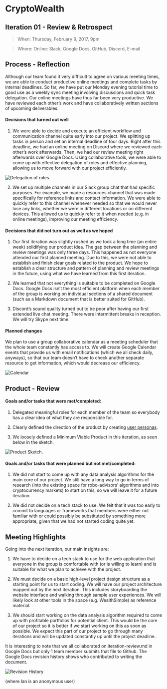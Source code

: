# CryptoWealth

## Iteration 01 - Review & Retrospect

> When: Thursday, February 9, 2017, 9pm
 
> Where: Online: Slack, Google Docs, GitHub, Discord, E-mail

## Process - Reflection

Although our team found it very difficult to agree on various meeting times, we are able to conduct productive online meetings and complete tasks by internal deadlines. So far, we have put our Monday evening tutorial time to good use as a weekly sync meeting involving discussions and quick task delegation. Our online meetings have thus far been very productive. We have reviewed each other’s work and have collaboratively written sections of upcoming deliverables.

#### Decisions that turned out well


1. We were able to decide and execute an efficient workflow and communication channel quite early into our project. We splitting up tasks in person and set an internal deadline of four days. Right after this deadline, we had an online meeting on Discord where we reviewed each other’s work afterwards. Then, we had our review meeting right afterwards over Google Docs. Using collaborative tools, we were able to come up with effective delegation of roles and effective planning, allowing us to move forward with our project efficiently.

![Delegation of roles](https://puu.sh/tWfgL/5fef0529fe.png)

2. We set up multiple channels in our Slack group chat that had specific purposes. For example, we made a resources channel that was made specifically for reference links and contact information. We were able to quickly refer to this channel whenever needed so that we would never lose any links, whether we were in different locations or on different devices. This allowed us to quickly refer to it when needed (e.g. in online meetings), improving our meeting efficiency.

#### Decisions that did not turn out as well as we hoped


1. Our first iteration was slightly rushed as we took a long time (an entire week) solidifying our product idea. The gap between the planning and review meetings was only three days. This happened as not everyone attended our first planned meeting. Due to this, we were not able to establish and finish clear goals related to the product. We hope to establish a clear structure and pattern of planning and review meetings in the future, using what we have learned from this first iteration.

2. We learned that not everything is suitable to be completed on Google Docs.  Google Docs isn’t the most efficient platform when each member of the group is working on individual sections of a shared document (such as a Markdown document that is better suited for GitHub).

3. Discord’s sound quality turned out to be poor after having our first extended live chat meeting. There were intermittent breaks in reception. We will try Skype next time.


#### Planned changes


We plan to use a group collaborative calendar as a meeting scheduler that the whole team constantly has access to. We will create Google Calendar events that provide us with email notifications (which we all check daily, anyways), so that our team doesn’t have to check another separate resource to get information, which would decrease our efficiency.

![Calendar](https://puu.sh/tWg9v/be340b157f.png)

## Product - Review

#### Goals and/or tasks that were met/completed:


1. Delegated meaningful roles for each member of the team so everybody has a clear idea of what they are responsible for.

2. Clearly defined the direction of the product by creating [user personas](https://app.xtensio.com/folio/i9ssxw11).

3. We loosely defined a Minimum Viable Product in this iteration, as seen below in the sketch.

![Product Sketch](https://puu.sh/tWg3y/a7718561ad.png).

#### Goals and/or tasks that were planned but not met/completed:


1. We did not start to come up with any data analysis algorithms for the main core of our project. We still have a long way to go in terms of research (into the existing space for robo-advisors’ algorithms and into cryptocurrency markets) to start on this, so we will leave it for a future iteration.

2. We did not decide on a tech stack to use. We felt that it was too early to commit to languages or frameworks that members were either not familiar with or could possibly be substituted by something more appropriate, given that we had not started coding quite yet.

## Meeting Highlights

Going into the next iteration, our main insights are:

1. We have to decide on a tech stack to use for the web application that everyone in the group is comfortable with (or is willing to learn) and is suitable for what we plan to achieve with the project.

2. We must decide on a basic high-level project design structure as a starting point for us to start coding.  We will have our project architecture mapped out by the next iteration.  This includes storyboarding the website interface and walking through sample user experiences. We will likely look at other tools in the space (e.g. WealthSimple) as reference material.

3. We should start working on the data analysis algorithm required to come up with profitable portfolios for potential client. This would be the core of our project so it is better if we start working on this as soon as possible. We expect this part of our project to go through many iterations and will be updated constantly up until the project deadline.


It is interesting to note that we all collaborated on iteration-review.md in Google Docs but only 1 team member submits that file to Github. The Google Docs revision history shows who contributed to writing the document.

![Revision History](https://puu.sh/tWiQG/b0a6818645.png)

(where Ian is an anonymous user)